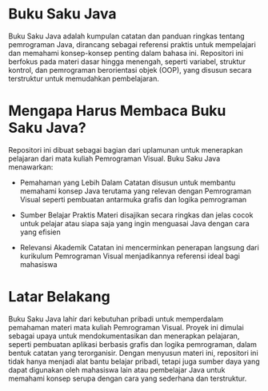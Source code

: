 # Buku Saku Java

Buku Saku Java adalah kumpulan catatan dan panduan ringkas tentang pemrograman Java, dirancang sebagai referensi praktis untuk mempelajari dan memahami konsep-konsep penting dalam bahasa ini. Repositori ini berfokus pada materi dasar hingga menengah, seperti variabel, struktur kontrol, dan pemrograman berorientasi objek (OOP), yang disusun secara terstruktur untuk memudahkan pembelajaran.

# Mengapa Harus Membaca Buku Saku Java?

Repositori ini dibuat sebagai bagian dari uplamunan untuk menerapkan pelajaran dari mata kuliah Pemrograman Visual. Buku Saku Java menawarkan:

- Pemahaman yang Lebih Dalam Catatan disusun untuk membantu memahami konsep Java terutama yang relevan dengan Pemrograman Visual seperti pembuatan antarmuka grafis dan logika pemrograman

- Sumber Belajar Praktis Materi disajikan secara ringkas dan jelas cocok untuk pelajar atau siapa saja yang ingin menguasai Java dengan cara yang efisien

- Relevansi Akademik Catatan ini mencerminkan penerapan langsung dari kurikulum Pemrograman Visual menjadikannya referensi ideal bagi mahasiswa

# Latar Belakang

Buku Saku Java lahir dari kebutuhan pribadi untuk memperdalam pemahaman materi mata kuliah Pemrograman Visual. Proyek ini dimulai sebagai upaya untuk mendokumentasikan dan menerapkan pelajaran, seperti pembuatan aplikasi berbasis grafis dan logika pemrograman, dalam bentuk catatan yang terorganisir. Dengan menyusun materi ini, repositori ini tidak hanya menjadi alat bantu belajar pribadi, tetapi juga sumber daya yang dapat digunakan oleh mahasiswa lain atau pembelajar Java untuk memahami konsep serupa dengan cara yang sederhana dan terstruktur.
